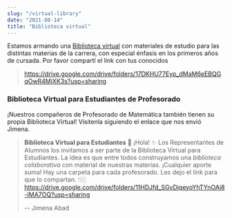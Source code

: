 ```yaml
---
slug: "/virtual-library"
date: "2021-08-14"
title: "Biblioteca virtual"
---
```


Estamos armando una [Biblioteca virtual](https://drive.google.com/drive/folders/17DKHU77Eyp_dMaM6eEBQGqOwR4MjXK3s?usp=sharing) con materiales de estudio para las distintas materias de la carrera, con especial énfasis en los primeros años de cursada.
Por favor compartí el link con tus conocidos
> https://drive.google.com/drive/folders/17DKHU77Eyp_dMaM6eEBQGqOwR4MjXK3s?usp=sharing

### Biblioteca Virtual para Estudiantes de Profesorado
¡Nuestros compañeros de Profesorado de Matemática también tienen su propia Biblioteca Virtual!
Visitenla siguiendo el enlace que nos envió Jimena.

> **Biblioteca Virtual para Estudiantes** 📂
> ¡Hola! ✨ Los Representantes de Alumnos los invitamos a ser parte de la Biblioteca Virtual para Estudiantes. La idea es que entre todos construyamos una *biblioteca colaborativa* con material de nuestras materias. ¡Cualquier aporte suma! Hay una carpeta para cada profesorado. Les dejo el link para que lo compartan. 👇🏼
> https://drive.google.com/drive/folders/11HDJfd_SGvDjqeyoYhTYnOAj8-IMA7OQ?usp=sharing
> 
> -- Jimena Abad
